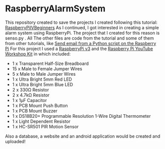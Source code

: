 # RaspberryAlarmSystem
This repository created to save the projects I created following this tutorial:  <a href="https://www.youtube.com/watch?v=OR5h0UnMcUE&list=PLFA4eZ_bEubl_zVY-Dikk7Rpttk2xeWFv">RaspberryPiIVBeginners</a>
As I continued, I got interested in creating a simple alarm system using RaspberryPi. The project that I created for this reason is senso.py .
All The other files are code from the tutorial and some of them from other tutorials, like <a href="https://www.youtube.com/watch?v=0kpGcMjpDcw">Send email from a Python script on the Raspberry Pi</a>
For this project I used a <a href="https://www.raspberrypi.org/products/raspberry-pi-3-model-b/">RaspberryPi v3</a> and the <a href="https://grobotronics.com/raspberry-pi-youtube-workshop-kit.html">Raspberry Pi YouTube Workshop Kit</a> in which included:
<ul>
 <li>1 x Transparent Half-Size Breadboard</li>
 <li>15 x Male to Female Jumper Wires</li>
 <li>5 x Male to Male Jumper Wires</li>
 <li>1 x Ultra Bright 5mm Red LED</li>
 <li>1 x Ultra Bright 5mm Blue LED</li>
 <li>2 x 330Ω Resistor</li>
 <li>2 x 4.7kΩ Resistor</li>
 <li>1 x 1µF Capacitor</li>
 <li>1 x PCB Mount Push Button</li>
 <li>1 x PCB Mount Buzzer</li>
 <li>1 x DS18B20+ Programmable Resolution 1-Wire Digital Thermometer</li>
 <li>1 x Light Dependent Resistor</li>
 <li>1 x HC-SR501 PIR Motion Sensor</li>
</ul>

Also a database, a website and an android application would be created and uploaded! 
